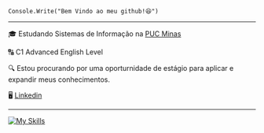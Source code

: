 <code>Console.Write("Bem Vindo ao meu github!😆")</code>
<hr>

<p>🎓 Estudando Sistemas de Informação na <a href="https://www.pucminas.br/destaques/Paginas/default.aspx" target="blank_">PUC Minas</a></p>

<p>🔠 C1 Advanced English Level</p>

<p>🔍 Estou procurando por uma oporturnidade de estágio para aplicar e expandir meus conhecimentos.</p>

<p>🖥️ <a href="https://www.linkedin.com/in/phcostx/" target="blank_">Linkedin</a> 
<hr>

[![My Skills](https://skillicons.dev/icons?i=cs,mysql)](https://skillicons.dev)






